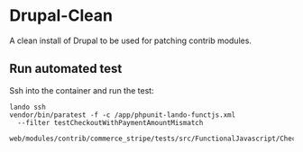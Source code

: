 # Drupal-Clean
A clean install of Drupal to be used for patching contrib modules.

## Run automated test
Ssh into the container and run the test:
```
lando ssh
vendor/bin/paratest -f -c /app/phpunit-lando-functjs.xml
  --filter testCheckoutWithPaymentAmountMismatch
  web/modules/contrib/commerce_stripe/tests/src/FunctionalJavascript/CheckoutTest.php
```
